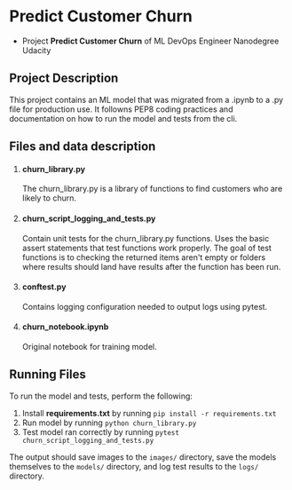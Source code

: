 # Predict Customer Churn

- Project **Predict Customer Churn** of ML DevOps Engineer Nanodegree Udacity

## Project Description
This project contains an ML model that was migrated from a .ipynb to a .py file for production use. It followns PEP8 coding practices and documentation on how to run the model and tests from the cli.

## Files and data description
1. #### **churn_library.py**
    The churn_library.py is a library of functions to find customers who are likely to churn.

2. #### **churn_script_logging_and_tests.py**
    Contain unit tests for the churn_library.py functions.  Uses the basic assert statements that test functions work properly. The goal of test functions is to checking the returned items aren't empty or folders where results should land have results after the function has been run.

3. #### **conftest.py**
    Contains logging configuration needed to output logs using pytest.

4. #### **churn_notebook.ipynb**
    Original notebook for training model.

## Running Files
To run the model and tests, perform the following:
1. Install **requirements.txt** by running `pip install -r requirements.txt`
2. Run model by running `python churn_library.py`
3. Test model ran correctly by running `pytest churn_script_logging_and_tests.py`

The output should save images to the `images/` directory, save the models themselves to the `models/` directory, and log test results to the `logs/` directory. 



